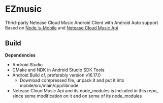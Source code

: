 # EZmusic
Thrid-party Netease Cloud Music Android Client with Android Auto support  
Based on [Node.js-Mobile](https://github.com/nodejs-mobile/nodejs-mobile) and [Netease Cloud Music Api](https://github.com/Binaryify/NeteaseCloudMusicApi)
## Build
**Dependencies**
- Android Studio
- CMake and NDK in Android Studio SDK Tools
- Android Build of, preferably version v16.17.0
  - Download compressed file, unpack it and put it into mobile/src/main/cpp/libnode
- Netease Cloud Music Api and its node_modules is included in this repo, since some modification on it and on some of its node_modules
